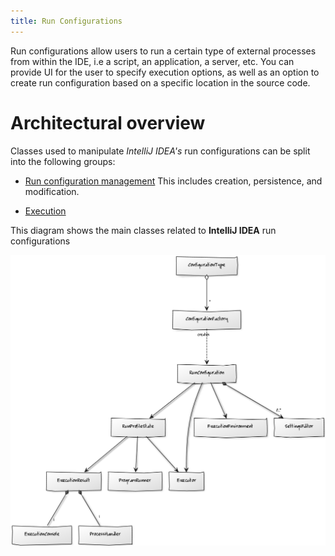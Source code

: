 ```yaml
---
title: Run Configurations
---
```



Run configurations allow users to run a certain type of external processes from within the IDE, i.e a script, an application, a server, etc.
You can provide UI for the user to specify execution options, as well as an option to create run configuration based on a specific location in the source code.


# Architectural overview

Classes used to manipulate *IntelliJ IDEA's* run configurations can be split into the following groups:

*  [Run configuration management](basics/run_configurations/run_configuration_management.html)
   This includes creation, persistence, and modification.

*  [Execution](basics/run_configurations/run_configuration_execution.html)

This diagram shows the main classes related to **IntelliJ IDEA** run configurations

![Architecture](img/classes.png)

